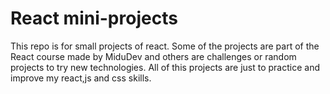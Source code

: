 # React mini-projects
This repo is for small projects of react. Some of the projects are part of the React course made by MiduDev and others are challenges or random projects to try new technologies. All of this projects are just to practice and improve my react,js and css skills.
